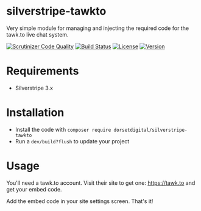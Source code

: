 # silverstripe-tawkto

Very simple module for managing and injecting the required code for the tawk.to live chat system.

[![Scrutinizer Code Quality](https://scrutinizer-ci.com/g/DorsetDigital/silverstripe-tawkto/badges/quality-score.png?b=master)](https://scrutinizer-ci.com/g/DorsetDigital/silverstripe-tawkto/?branch=master)
[![Build Status](https://scrutinizer-ci.com/g/DorsetDigital/silverstripe-tawkto/badges/build.png?b=master)](https://scrutinizer-ci.com/g/DorsetDigital/silverstripe-requirementsinline/build-status/master)
[![License](https://img.shields.io/badge/License-BSD%203--Clause-blue.svg)](LICENSE.md)
[![Version](http://img.shields.io/packagist/v/dorsetdigital/silverstripe-tawkto.svg?style=flat)](https://packagist.org/packages/dorsetdigital/silverstripe-tawkto)


# Requirements
* Silverstripe 3.x

# Installation
* Install the code with `composer require dorsetdigital/silverstripe-tawkto`
* Run a `dev/build?flush` to update your project

# Usage

You'll need a tawk.to account.  Visit their site to get one:  https://tawk.to and get your embed code.

Add the embed code in your site settings screen.  That's it!
